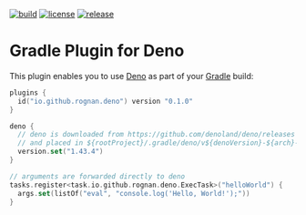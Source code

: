 <!---freshmark shields
output = [
  link(image('build', 'https://github.com/{{org}}/{{name}}/actions/workflows/main.yml/badge.svg'), 'https://github.com/{{org}}/{{name}}/actions?query=branch%3A{{branch}}+event%3Apush'),
  link(shield('license', 'License', 'Apache 2.0', 'blue'), 'https://tldrlegal.com/license/apache-license-2.0-(apache-2.0)'),
  link(shield('release', 'Latest', '{{version}}', 'blue'), 'CHANGELOG.md'),
].join('\n');
-->
[![build](https://github.com/rognan/deno-gradle-plugin/actions/workflows/main.yml/badge.svg)](https://github.com/rognan/deno-gradle-plugin/actions?query=branch%3Amain+event%3Apush)
[![license](https://img.shields.io/badge/License-Apache_2.0-blue.svg)](https://tldrlegal.com/license/apache-license-2.0-(apache-2.0))
[![release](https://img.shields.io/badge/Latest-unrealeased-blue.svg)](CHANGELOG.md)
<!---freshmark /shields -->

# Gradle Plugin for Deno

This plugin enables you to use [Deno][0] as part of your [Gradle][1] build:

```kotlin
plugins {
  id("io.github.rognan.deno") version "0.1.0"
}

deno {
  // deno is downloaded from https://github.com/denoland/deno/releases
  // and placed in ${rootProject}/.gradle/deno/v${denoVersion}-${arch}-${os}
  version.set("1.43.4")
}

// arguments are forwarded directly to deno
tasks.register<task.io.github.rognan.deno.ExecTask>("helloWorld") {
  args.set(listOf("eval", "console.log('Hello, World!');"))
}
```

[0]: https://deno.land/
[1]: https://gradle.org/

